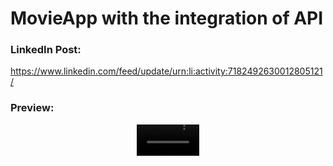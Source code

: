 # MovieApp with the integration of API

### LinkedIn Post:
https://www.linkedin.com/feed/update/urn:li:activity:7182492630012805121/

### Preview:
<div align="center">
  <video src="https://github.com/ShahzainAhmed/MovieReviewsApp/assets/59369881/b2347793-5193-4482-b0f5-6e1d80c5e08c" width=100/>
<div/>
